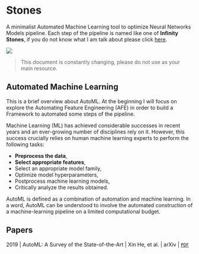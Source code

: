# Stones

A minimalist Automated Machine Learning tool to optimize Neural Networks Models pipeline. Each step of the pipeline is named like one of **Infinity Stones**, if you do not know what I am talk about please click [here](https://en.wikipedia.org/wiki/Infinity_Gems).

<img src="https://hackernoon.com/hn-images/1*d2jR9CUCNGiSHbarvQI4vA.png" height=""/>

> This document is constantly changing, please do not use as your main resource.

## Automated Machine Learning

This is a brief overview about AutoML. At the beginning I will focus on explore the Automating Feature Engineering (AFE) in order to build a Framework to automated some steps of the pipeline.

Machine Learning (ML) has achieved considerable successes in recent years and an ever-growing number of disciplines rely on it. However, this success crucially relies on human machine learning experts to perform the following tasks:

-   **Preprocess the data**,
-   **Select appropriate features**,
-   Select an appropriate model family,
-   Optimize model hyperparameters,
-   Postprocess machine learning models,
-   Critically analyze the results obtained.

AutoML is defined as a combination of automation and machine learning. In a word, AutoML can be understood to involve the automated construction of a machine-learning pipeline on a limited computational budget.

## Papers

2019 | AutoML: A Survey of the State-of-the-Art | Xin He, et al. | arXiv | [`PDF`](https://arxiv.org/pdf/1908.00709.pdf)


